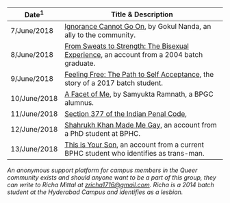 <!-- TITLE: LGBTQ -->
<!-- SUBTITLE: A compilation of first person accounts, informative pieces and editorials related to the LGBTQ community. -->
<center>

| Date<sup>1</sup> | Title & Description |
| --- | --- |
| 7/June/2018 | [Ignorance Cannot Go On](/news/lgbtq/Ignorance-cant-go-on-refs), by Gokul Nanda, an ally to the community. |
| 8/June/2018 | [From Sweats to Strength: The Bisexual Experience](/news/lgbtq/bisexual-experience), an account from a 2004 batch graduate. |
| 9/June/2018 | [Feeling Free: The Path to Self Acceptance](/news/lgbtq/feeling-free), the story of a 2017 batch student.  |
| 10/June/2018 | [A Facet of Me](/news/lgbtq/facet-of-me), by Samyukta Ramnath, a BPGC alumnus. | 
| 11/June/2018 | [Section 377 of the Indian Penal Code](/news/lgbtq/ipc-377),  |
| 12/June/2018 | [Shahrukh Khan Made Me Gay](/news/lgbtq/srk-made-me-gay), an account from a PhD student at BPHC. |
| 13/June/2018 | [This is Your Son](/news/lgbtq/your-son), an account from a current BPHC student who identifies as trans-man. |

</center>

*An anonymous support platform for campus members in the Queer community exists and should anyone want to be a part of this group, they can write to Richa Mittal at zricha1716@gmail.com. Richa is a 2014 batch student at the Hyderabad Campus and identifies as a lesbian.*